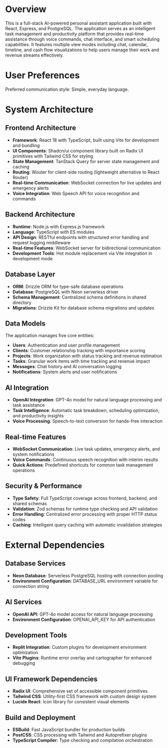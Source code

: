 # Overview

This is a full-stack AI-powered personal assistant application built with React, Express, and PostgreSQL. The application serves as an intelligent task management and productivity platform that provides real-time assistance through voice commands, chat interface, and smart scheduling capabilities. It features multiple view modes including chat, calendar, timeline, and cash flow visualizations to help users manage their work and revenue streams effectively.

# User Preferences

Preferred communication style: Simple, everyday language.

# System Architecture

## Frontend Architecture
- **Framework**: React 18 with TypeScript, built using Vite for development and bundling
- **UI Components**: Shadcn/ui component library built on Radix UI primitives with Tailwind CSS for styling
- **State Management**: TanStack Query for server state management and caching
- **Routing**: Wouter for client-side routing (lightweight alternative to React Router)
- **Real-time Communication**: WebSocket connection for live updates and emergency alerts
- **Voice Integration**: Web Speech API for voice recognition and commands

## Backend Architecture
- **Runtime**: Node.js with Express.js framework
- **Language**: TypeScript with ES modules
- **API Design**: RESTful endpoints with structured error handling and request logging middleware
- **Real-time Features**: WebSocket server for bidirectional communication
- **Development Tools**: Hot module replacement via Vite integration in development mode

## Database Layer
- **ORM**: Drizzle ORM for type-safe database operations
- **Database**: PostgreSQL with Neon serverless driver
- **Schema Management**: Centralized schema definitions in shared directory
- **Migrations**: Drizzle Kit for database schema migrations and updates

## Data Models
The application manages five core entities:
- **Users**: Authentication and user profile management
- **Clients**: Customer relationship tracking with importance scoring
- **Projects**: Work organization with status tracking and revenue estimation
- **Tasks**: Granular work items with time tracking and revenue impact
- **Messages**: Chat history and AI conversation logging
- **Notifications**: System alerts and user notifications

## AI Integration
- **OpenAI Integration**: GPT-4o model for natural language processing and task assistance
- **Task Intelligence**: Automatic task breakdown, scheduling optimization, and productivity insights
- **Voice Processing**: Speech-to-text conversion for hands-free interaction

## Real-time Features
- **WebSocket Communication**: Live task updates, emergency alerts, and system notifications
- **Voice Commands**: Continuous speech recognition with interim results
- **Quick Actions**: Predefined shortcuts for common task management operations

## Security & Performance
- **Type Safety**: Full TypeScript coverage across frontend, backend, and shared schemas
- **Validation**: Zod schemas for runtime type checking and API validation
- **Error Handling**: Centralized error processing with proper HTTP status codes
- **Caching**: Intelligent query caching with automatic invalidation strategies

# External Dependencies

## Database Services
- **Neon Database**: Serverless PostgreSQL hosting with connection pooling
- **Environment Configuration**: DATABASE_URL environment variable for connection string

## AI Services  
- **OpenAI API**: GPT-4o model access for natural language processing
- **Environment Configuration**: OPENAI_API_KEY for API authentication

## Development Tools
- **Replit Integration**: Custom plugins for development environment optimization
- **Vite Plugins**: Runtime error overlay and cartographer for enhanced debugging

## UI Framework Dependencies
- **Radix UI**: Comprehensive set of accessible component primitives
- **Tailwind CSS**: Utility-first CSS framework with custom design system
- **Lucide React**: Icon library for consistent visual elements

## Build and Deployment
- **ESBuild**: Fast JavaScript bundler for production builds
- **PostCSS**: CSS processing with Tailwind and Autoprefixer plugins
- **TypeScript Compiler**: Type checking and compilation orchestration